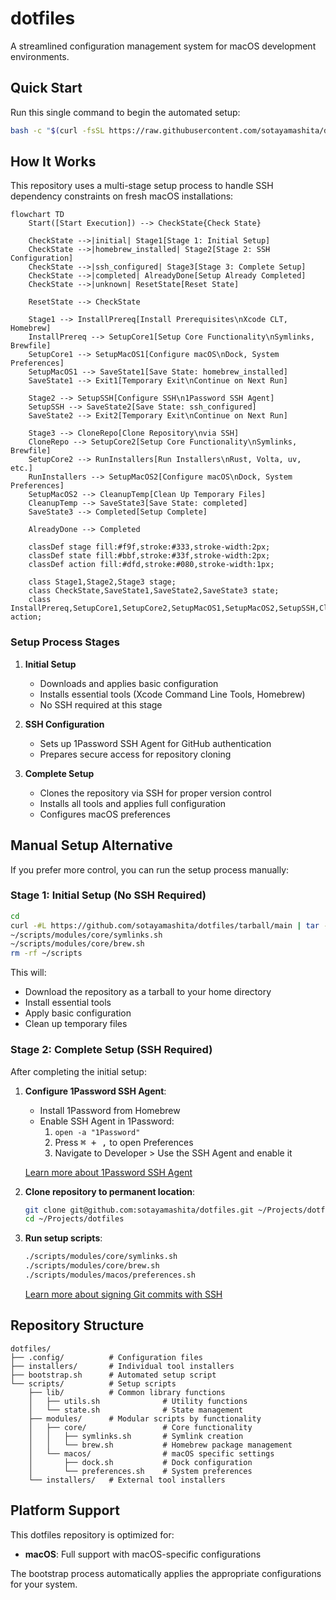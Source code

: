 # dotfiles

A streamlined configuration management system for macOS development environments.

## Quick Start

Run this single command to begin the automated setup:

```bash
bash -c "$(curl -fsSL https://raw.githubusercontent.com/sotayamashita/dotfiles/main/bootstrap.sh)"
```

## How It Works

This repository uses a multi-stage setup process to handle SSH dependency constraints on fresh macOS installations:

```mermaid
flowchart TD
    Start([Start Execution]) --> CheckState{Check State}
    
    CheckState -->|initial| Stage1[Stage 1: Initial Setup]
    CheckState -->|homebrew_installed| Stage2[Stage 2: SSH Configuration]
    CheckState -->|ssh_configured| Stage3[Stage 3: Complete Setup]
    CheckState -->|completed| AlreadyDone[Setup Already Completed]
    CheckState -->|unknown| ResetState[Reset State]
    
    ResetState --> CheckState
    
    Stage1 --> InstallPrereq[Install Prerequisites\nXcode CLT, Homebrew]
    InstallPrereq --> SetupCore1[Setup Core Functionality\nSymlinks, Brewfile]
    SetupCore1 --> SetupMacOS1[Configure macOS\nDock, System Preferences]
    SetupMacOS1 --> SaveState1[Save State: homebrew_installed]
    SaveState1 --> Exit1[Temporary Exit\nContinue on Next Run]
    
    Stage2 --> SetupSSH[Configure SSH\n1Password SSH Agent]
    SetupSSH --> SaveState2[Save State: ssh_configured]
    SaveState2 --> Exit2[Temporary Exit\nContinue on Next Run]
    
    Stage3 --> CloneRepo[Clone Repository\nvia SSH]
    CloneRepo --> SetupCore2[Setup Core Functionality\nSymlinks, Brewfile]
    SetupCore2 --> RunInstallers[Run Installers\nRust, Volta, uv, etc.]
    RunInstallers --> SetupMacOS2[Configure macOS\nDock, System Preferences]
    SetupMacOS2 --> CleanupTemp[Clean Up Temporary Files]
    CleanupTemp --> SaveState3[Save State: completed]
    SaveState3 --> Completed[Setup Complete]
    
    AlreadyDone --> Completed
    
    classDef stage fill:#f9f,stroke:#333,stroke-width:2px;
    classDef state fill:#bbf,stroke:#33f,stroke-width:2px;
    classDef action fill:#dfd,stroke:#080,stroke-width:1px;
    
    class Stage1,Stage2,Stage3 stage;
    class CheckState,SaveState1,SaveState2,SaveState3 state;
    class InstallPrereq,SetupCore1,SetupCore2,SetupMacOS1,SetupMacOS2,SetupSSH,CloneRepo,RunInstallers,CleanupTemp action;
```

### Setup Process Stages

1. **Initial Setup**
   - Downloads and applies basic configuration
   - Installs essential tools (Xcode Command Line Tools, Homebrew)
   - No SSH required at this stage

2. **SSH Configuration**
   - Sets up 1Password SSH Agent for GitHub authentication
   - Prepares secure access for repository cloning

3. **Complete Setup**
   - Clones the repository via SSH for proper version control
   - Installs all tools and applies full configuration
   - Configures macOS preferences

## Manual Setup Alternative

If you prefer more control, you can run the setup process manually:

### Stage 1: Initial Setup (No SSH Required)

```bash
cd
curl -#L https://github.com/sotayamashita/dotfiles/tarball/main | tar -xzv --strip-components 1 --exclude={README.md}
~/scripts/modules/core/symlinks.sh
~/scripts/modules/core/brew.sh
rm -rf ~/scripts
```

This will:
- Download the repository as a tarball to your home directory
- Install essential tools
- Apply basic configuration
- Clean up temporary files

### Stage 2: Complete Setup (SSH Required)

After completing the initial setup:

1. **Configure 1Password SSH Agent**:
   - Install 1Password from Homebrew
   - Enable SSH Agent in 1Password:
     1. `open -a "1Password"`
     2. Press <kbd>⌘ + ,</kbd> to open Preferences
     3. Navigate to Developer > Use the SSH Agent and enable it

   [Learn more about 1Password SSH Agent](https://developer.1password.com/docs/ssh/agent/)

2. **Clone repository to permanent location**:
   ```bash
   git clone git@github.com:sotayamashita/dotfiles.git ~/Projects/dotfiles
   cd ~/Projects/dotfiles
   ```

3. **Run setup scripts**:
   ```bash
   ./scripts/modules/core/symlinks.sh
   ./scripts/modules/core/brew.sh
   ./scripts/modules/macos/preferences.sh
   ```

   [Learn more about signing Git commits with SSH](https://developer.1password.com/docs/ssh/git-commit-signing/)

## Repository Structure

```
dotfiles/
├── .config/          # Configuration files
├── installers/       # Individual tool installers
├── bootstrap.sh      # Automated setup script
└── scripts/          # Setup scripts
    ├── lib/          # Common library functions
    │   ├── utils.sh              # Utility functions
    │   └── state.sh              # State management
    ├── modules/      # Modular scripts by functionality
    │   ├── core/                 # Core functionality
    │   │   ├── symlinks.sh       # Symlink creation
    │   │   └── brew.sh           # Homebrew package management
    │   └── macos/                # macOS specific settings
    │       ├── dock.sh           # Dock configuration
    │       └── preferences.sh    # System preferences
    └── installers/   # External tool installers
```

## Platform Support

This dotfiles repository is optimized for:

- **macOS**: Full support with macOS-specific configurations

The bootstrap process automatically applies the appropriate configurations for your system.
